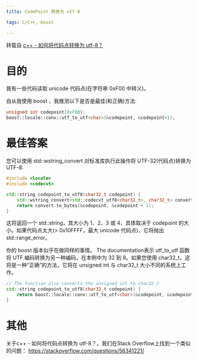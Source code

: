 ```yaml
---
title: CodePoint 转换为 utf-8

tags: C/C++, boost

---
```


转载自 [c++ - 如何将代码点转换为 utf-8？](https://www.coder.work/article/1202723)

# 目的

我有一些代码读取 unicode 代码点(在字符串 0xF00 中转义)。

自从我使用 boost ，我推测以下是否是最佳(和正确)方法:
``` c++
unsigned int codepoint{0xF00};
boost::locale::conv::utf_to_utf<char>(&codepoint, &codepoint+1);
```

# 最佳答案

您可以使用 std::wstring_convert 对标准库执行此操作将 UTF-32(代码点)转换为 UTF-8:

``` c++
#include <locale>
#include <codecvt>

std::string codepoint_to_utf8(char32_t codepoint) {
    std::wstring_convert<std::codecvt_utf8<char32_t>, char32_t> convert;
    return convert.to_bytes(&codepoint, &codepoint + 1);
}
```

这将返回一个 std::string，其大小为 1、2、3 或 4，具体取决于 codepoint 的大小。如果代码点太大(> 0x10FFFF，最大 unicode 代码点)，它将抛出 std::range_error。

你的 boost 版本似乎在做同样的事情。 The documentation表示 utf_to_utf 函数将 UTF 编码转换为另一种编码，在本例中为 32 到 8。如果您使用 char32_t，这将是一种“正确”的方法，它将在 unsigned int 与 char32_t 大小不同的系统上工作。
``` c++
// The function also converts the unsigned int to char32_t
std::string codepoint_to_utf8(char32_t codepoint) {
    return boost::locale::conv::utf_to_utf<char>(&codepoint, &codepoint + 1);
}
```
# 其他

关于c++ - 如何将代码点转换为 utf-8？，我们在Stack Overflow上找到一个类似的问题： https://stackoverflow.com/questions/56341221/
